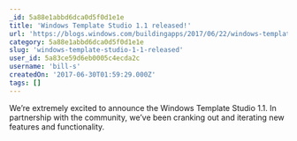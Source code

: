 ```yaml
---
_id: 5a88e1abbd6dca0d5f0d1e1e
title: 'Windows Template Studio 1.1 released!'
url: 'https://blogs.windows.com/buildingapps/2017/06/22/windows-template-studio-1-1-released/#GdyuKOULxmSDIeMS.97'
category: 5a88e1abbd6dca0d5f0d1e1e
slug: 'windows-template-studio-1-1-released'
user_id: 5a83ce59d6eb0005c4ecda2c
username: 'bill-s'
createdOn: '2017-06-30T01:59:29.000Z'
tags: []
---
```


We’re extremely excited to announce the Windows Template Studio 1.1. In partnership with the community, we’ve been cranking out and iterating new features and functionality. 
